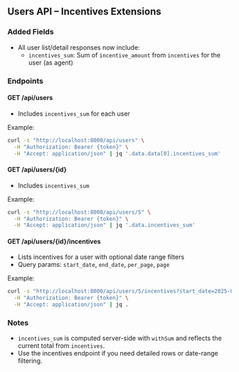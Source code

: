 ## Users API – Incentives Extensions

### Added Fields
- All user list/detail responses now include:
  - `incentives_sum`: Sum of `incentive_amount` from `incentives` for the user (as agent)

### Endpoints

#### GET /api/users
- Includes `incentives_sum` for each user

Example:
```bash
curl -s "http://localhost:8000/api/users" \
  -H "Authorization: Bearer {token}" \
  -H "Accept: application/json" | jq '.data.data[0].incentives_sum'
```

#### GET /api/users/{id}
- Includes `incentives_sum`

Example:
```bash
curl -s "http://localhost:8000/api/users/5" \
  -H "Authorization: Bearer {token}" \
  -H "Accept: application/json" | jq '.data.incentives_sum'
```

#### GET /api/users/{id}/incentives
- Lists incentives for a user with optional date range filters
- Query params: `start_date`, `end_date`, `per_page`, `page`

Example:
```bash
curl -s "http://localhost:8000/api/users/5/incentives?start_date=2025-01-01&end_date=2025-12-31" \
  -H "Authorization: Bearer {token}" \
  -H "Accept: application/json" | jq .
```

### Notes
- `incentives_sum` is computed server-side with `withSum` and reflects the current total from `incentives`.
- Use the incentives endpoint if you need detailed rows or date-range filtering.


